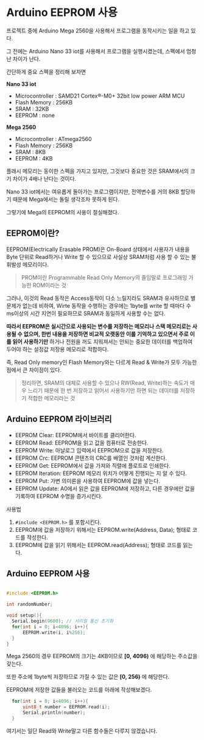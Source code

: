 # Arduino EEPROM 사용

프로젝트 중에 Arduino Mega 2560을 사용해서 프로그램을 동작시키는 일을 하고 있다.

그 전에는 Arduino Nano 33 iot를 사용해서 프로그램을 실행시켰는데, 스펙에서 엄청난 차이가 난다.

간단하게 중요 스펙을 정리해 보자면

**Nano 33 iot**

- Microcontroller : SAMD21 Cortex®-M0+ 32bit low power ARM MCU 
- Flash Memory : 256KB
- SRAM : 32KB
- EEPROM : none


**Mega 2560**

- Microcontroller : ATmega2560 
- Flash Memory : 256KB
- SRAM : 8KB
- EEPROM : 4KB

플래시 메모리는 동이한 스펙을 가지고 있지만, 그것보다 중요한 것은 SRAM에서의 크기 차이가 4배나 난다는 것이다.

Nano 33 iot에서는 여유롭게 돌아가는 프로그램이지만, 전역변수를 거의 8KB 할당하기 때문에 Mega에서는 돌릴 생각조차 못하게 된다.

그렇기에 Mega의 EEPROM의 사용이 절실해졌다.

## EEPROM이란? 

EEPROM(Electrically Erasable PROM)은 On-Board 상태에서 사용자가 내용을 Byte 단위로 Read하거나 Write 할 수 있으므로 사실상 SRAM처럼 사용 할 수 있는 불휘발성 메모리이다. 

> PROM이란 Programmable Read Only Memory의 줄임말로 프로그래밍 가능한 ROM이라는 것

그러나, 이것의 Read 동작은 Access동작이 다소 느릴지라도 SRAM과 유사하므로 별 문제가 없는데 비하여, Wirte 동작을 수행하는 경우에는 1byte를 write 할 때마다 수 ms이상의 시간 지연이 필요하므로 SRAM과 동일하게 사용할 수는 없다. 

**따라서 EEPROM은 실시간으로 사용되는 변수를 저장하는 메모리나 스택 메모리로는 사용될 수 없으며, 한번 내용을 저장하면 비교적 오랫동안 이를 기억하고 있으면서 주로 이를 읽어 사용하기만** 하거나 전원을 꺼도 지워져서는 안되는 중요한 데이터를 백업하여 두어야 하는 설정값 저장용 메모리로 적합하다. 

즉, Read Only memory인 Flash Memory와는 다르게 Read & Write가 모두 가능한 점에서 큰 차이점이 있다. 

> 정리하면, SRAM의 대체로 사용할 수 있으나 RW(Read, Write)하는 속도가 매우 느리기 때문에 한 번 저장하고 읽어서 사용하기만 하면 되는 데이터를 저장하기 적합한 메모리라는 것


## Arduino EEPROM 라이브러리

- EEPROM Clear: EEPROM에서 바이트를 클리어한다.
- EEPROM Read: EEPROM을 읽고 값을 컴퓨터로 전송한다.
- EEPROM Write: 아날로그 입력에서 EEPROM으로 값을 저장한다.
- EEPROM Crc: EEPROM 콘텐츠의 CRC를 배열인 것처럼 계산한다.
- EEPROM Get: EEPROM에서 값을 가져와 직렬에 플로트로 인쇄한다.
- EEPROM Iteration: EEPROM 메모리 위치가 어떻게 진행되는 지 알 수 있다.
- EEPROM Put: 가변 의미론을 사용하여 EEPROM에 값을 넣는다.
- EEPROM Update: A0에서 읽은 값을 EEPROM에 저장하고, 다른 경우에만 값을 기록하여 EEPROM 수명을 증가시킨다.

사용법

1. `#include <EEPROM.h>` 를 포함시킨다.
2. EEPROM에 값을 저장하기 위해서는 EEPROM.write(Address, Data); 형태로 코드를 작성한다.
3. EEPROM에 값을 읽기 위해서는 EEPROM.read(Address); 형태로 코드를 읽는다. 

## Arduino EEPROM 사용


```C

#include <EEPROM.h>

int randomNumber;

void setup(){
  Serial.begin(9600); // 시리얼 통신 초기화
  for(int i = 0; i<4096; i++){
      EEPROM.write(i, i%256);
  }
}
```

Mega 2560의 경우 EEPROM의 크기는 4KB이므로 **[0, 4096)** 에 해당하는 주소값을 갖는다.

또한 주소에 1byte씩 저장하므로 가질 수 있는 값은 **[0, 256)** 에 해당한다.

EEPROM에 저장한 값들을 불러오는 코드를 아래에 작성해보겠다.


```C
  for(int i = 0; i<4096; i++){
      uint8_t number = EEPROM.read(i); 
      Serial.println(number);
  }
```

여기서는 일단 Read와 Write말고 다른 함수들은 다루지 않겠습니다.

